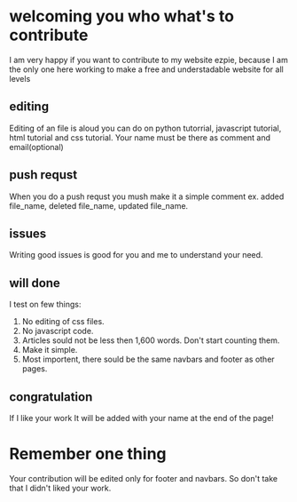 # welcoming you who what's to contribute
I am very happy if you want to contribute to my website ezpie, because I am the only one here working to make a free and understadable website for all levels
## editing
Editing of an file is aloud you can do on python tutorrial, javascript tutorial, html tutorial and css tutorial.
Your name must be there as comment and email(optional)
## push requst
When you do a push requst you mush make it a simple comment ex. added file_name, deleted file_name, updated file_name.
## issues
Writing good issues is good for you and me to understand your need.
## will done
I test on few things:
1. No editing of css files.
2. No javascript code.
3. Articles sould not be less then 1,600 words. Don't start counting them.
4. Make it simple.
5. Most importent, there sould be the same navbars and footer as other pages.
## congratulation
If I like your work It will be added with your name at the end of the page!
# Remember one thing
Your contribution will be edited only for footer and navbars. So don't take that I didn't liked your work.
